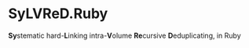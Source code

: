 # SyLVReD.Ruby
**Sy**stematic hard-**L**inking intra-**V**olume **Re**cursive **D**eduplicating, in Ruby

